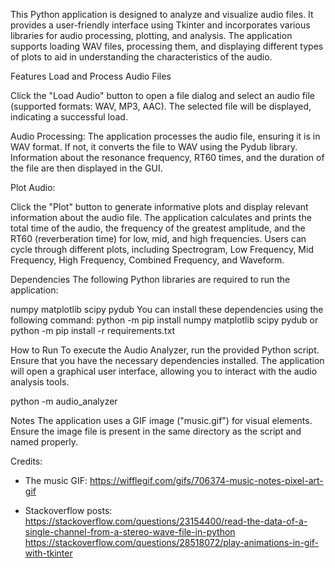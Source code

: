 This Python application is designed to analyze and visualize audio files. It provides a user-friendly interface using Tkinter and incorporates various libraries for audio processing, plotting, and analysis. The application supports loading WAV files, processing them, and displaying different types of plots to aid in understanding the characteristics of the audio.

Features
Load and Process Audio Files

Click the "Load Audio" button to open a file dialog and select an audio file (supported formats: WAV, MP3, AAC).
The selected file will be displayed, indicating a successful load.

Audio Processing:
The application processes the audio file, ensuring it is in WAV format. If not, it converts the file to WAV using the Pydub library.
Information about the resonance frequency, RT60 times, and the duration of the file are then displayed in the GUI.

Plot Audio:

Click the "Plot" button to generate informative plots and display relevant information about the audio file.
The application calculates and prints the total time of the audio, the frequency of the greatest amplitude, and the RT60 (reverberation time) for low, mid, and high frequencies.
Users can cycle through different plots, including Spectrogram, Low Frequency, Mid Frequency, High Frequency, Combined Frequency, and Waveform.

Dependencies
The following Python libraries are required to run the application:

numpy
matplotlib
scipy
pydub
You can install these dependencies using the following command:
python -m pip install numpy matplotlib scipy pydub
or
python -m pip install -r requirements.txt

How to Run
To execute the Audio Analyzer, run the provided Python script. Ensure that you have the necessary dependencies installed. The application will open a graphical user interface, allowing you to interact with the audio analysis tools.

python -m audio_analyzer

Notes
The application uses a GIF image ("music.gif") for visual elements. Ensure the image file is present in the same directory as the script and named properly.

Credits:
 - The music GIF:
   https://wifflegif.com/gifs/706374-music-notes-pixel-art-gif

 - Stackoverflow posts:
  https://stackoverflow.com/questions/23154400/read-the-data-of-a-single-channel-from-a-stereo-wave-file-in-python
  https://stackoverflow.com/questions/28518072/play-animations-in-gif-with-tkinter
  